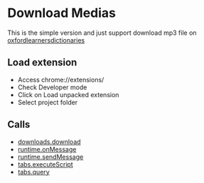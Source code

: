 # Download Medias

This is the simple version and just support download mp3 file on [oxfordlearnersdictionaries](https://www.oxfordlearnersdictionaries.com/)

## Load extension

- Access chrome://extensions/
- Check Developer mode
- Click on Load unpacked extension
- Select project folder

## Calls

- [downloads.download](https://developer.chrome.com/extensions/downloads#method-download)
- [runtime.onMessage](https://developer.chrome.com/extensions/runtime#event-onMessage)
- [runtime.sendMessage](https://developer.chrome.com/extensions/runtime#method-sendMessage)
- [tabs.executeScript](https://developer.chrome.com/extensions/tabs#method-executeScript)
- [tabs.query](https://developer.chrome.com/extensions/tabs#method-query)
